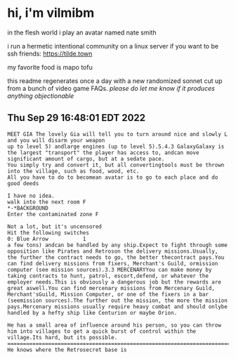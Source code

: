 # hi, i'm vilmibm

in the flesh world i play an avatar named nate smith

i run a hermetic intentional community on a linux server if you want to be ssh friends: https://tilde.town

my favorite food is mapo tofu

this readme regenerates once a day with a new randomized sonnet cut up from a bunch of video game FAQs.
_please do let me know if it produces anything objectionable_

## Thu Sep 29 16:48:01 EDT 2022

    MEET GIA The lovely Gia will tell you to turn around nice and slowly L and you will disarm your weapon
    up to level 5) andlarge engines (up to level 5).5.4.3 GalaxyGalaxy is the largest "transport" the player has access to, andcan move significant amount of cargo, but at a sedate pace.
    You simply try and convert it, but all convertingtools must be thrown into the village, such as food, wood, etc.
    All you have to do to becomean avatar is to go to each place and do good deeds
    
    I have no idea.
    walk into the next room F
    *-*BACKGROUND
    Enter the contaminated zone F
    
    Not a lot, but it's uncensored
    Hit the following switches
    0: Blue Arrow 			1
    a few tons) andcan be handled by any ship.Expect to fight through some opposition like Pirates and Retroson the delivery missions.Usually, the further the contract needs to go, the better thecontract pays.You can find delivery missions from fixers, Merchant's Guild, ormission computer (see mission sources).3.3 MERCENARYYou can make money by taking contracts to hunt, patrol, escort,defend, or whatever the employer needs.This is obviously a dangerous job but the rewards are great aswell.You can find mercenary missions from Mercenary Guild, Merchant'sGuild, Mission Computer, or one of the fixers in a bar (seemission sources).The further out the mission, the more the mission pays.Mercenary missions usually require heavy combat and should onlybe handled by a hefty ship like Centurion or maybe Orion.
    
    He has a small area of influence around his person, so you can throw him into villages to get a quick burst of control within the village.Its hard, but its possible. =============================================================================9
    He knows where the Retrosecret base is
